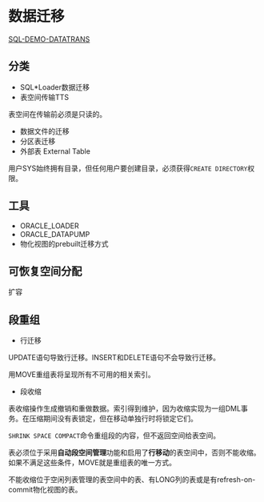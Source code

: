 # 数据迁移

[SQL-DEMO-DATATRANS](../../sql_scripts/backup/dataTrans.sql)

## 分类

- SQL*Loader数据迁移
- 表空间传输TTS

表空间在传输前必须是只读的。

- 数据文件的迁移
- 分区表迁移
- 外部表 External Table

用户SYS始终拥有目录，但任何用户要创建目录，必须获得`CREATE DIRECTORY`权限。

## 工具

- ORACLE_LOADER
- ORACLE_DATAPUMP
- 物化视图的prebuilt迁移方式

## 可恢复空间分配

扩容

## 段重组

- 行迁移

UPDATE语句导致行迁移。INSERT和DELETE语句不会导致行迁移。

用MOVE重组表将呈现所有不可用的相关索引。

- 段收缩

表收缩操作生成撤销和重做数据。索引得到维护，因为收缩实现为一组DML事务。在压缩期间没有表锁定，但在移动单独行时将锁定它们。

`SHRINK SPACE COMPACT`命令重组段的内容，但不返回空间给表空间。

表必须位于采用**自动段空间管理**功能和启用了**行移动**的表空间中，否则不能收缩。如果不满足这些条件，MOVE就是重组表的唯一方式。

不能收缩位于空闲列表管理的表空间中的表、有LONG列的表或是有refresh-on-commit物化视图的表。